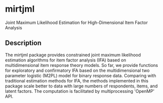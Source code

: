 # mirtjml

Joint Maximum Likelihood Estimation for High-Dimensional Item Factor Analysis

## Description

The mirtjml package provides constrained joint maximum likelihood estimation
algorithms for item factor analysis (IFA) based on multidimensional item response theory
models. So far, we provide functions for exploratory and confirmatory IFA based on the 
multidimensional two parameter logistic (M2PL) model for binary response data. Comparing 
with traditional estimation methods for IFA, the methods implemented in this package scale
better to data with large numbers of respondents, items, and latent factors. The computation
is facilitated by multiprocessing 'OpenMP' API.
